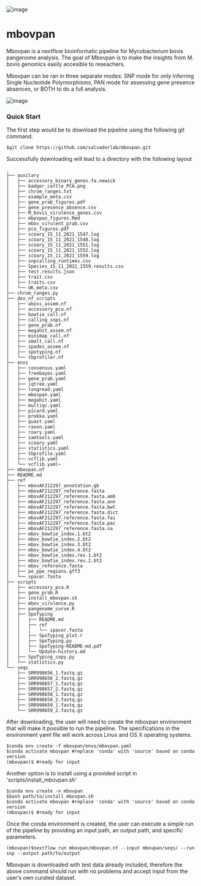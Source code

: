 ![image](https://user-images.githubusercontent.com/40697188/193487621-a4b91a1c-19b6-42df-9e63-7fcff0658be0.png)


# mbovpan
Mbovpan is a nextflow bioinformatic pipeline for Mycobacterium bovis pangenome analysis. The goal of Mbovpan is to make the insights from M. bovis genomics easily accesible to reseachers.  

Mbovpan can be ran in three separate modes: SNP mode for only inferring Single Nucleotide Polymorphisms, PAN mode for assessing gene presence absences, or BOTH to do a full analysis. 

![image](https://user-images.githubusercontent.com/40697188/191386250-52b8a354-5611-44b5-8055-db29337cbe31.png)


### Quick Start  

The first step would be to download the pipeline using the following git command.
```
$git clone https://github.com/salvadorlab/mbovpan.git
```
Successfully downloading will lead to a directory with the following layout 

```
.
├── auxilary
│   ├── accessory_binary_genes.fa.newick
│   ├── badger_cattle_PCA.png
│   ├── chrom_ranges.txt
│   ├── example_meta.csv
│   ├── gene_prab_figures.pdf
│   ├── gene_presence_absence.csv
│   ├── M_bovis_virulence_genes.csv
│   ├── mbovpan_figures.Rmd
│   ├── mbov_virulent_prab.csv
│   ├── pca_figures.pdf
│   ├── scoary_15_11_2021_1547.log
│   ├── scoary_15_11_2021_1548.log
│   ├── scoary_15_11_2021_1551.log
│   ├── scoary_15_11_2021_1552.log
│   ├── scoary_15_11_2021_1559.log
│   ├── snpcalling_runtimes.csv
│   ├── Species_15_11_2021_1559.results.csv
│   ├── test.results.json
│   ├── trait.csv
│   ├── traits.csv
│   └── UK_meta.csv
├── chrom_ranges.py
├── dev_nf_scripts
│   ├── abyss_assem.nf
│   ├── accessory_pca.nf
│   ├── bowtie_call.nf
│   ├── calling_snps.nf
│   ├── gene_prab.nf
│   ├── megahit_assem.nf
│   ├── minimap_call.nf
│   ├── smalt_call.nf
│   ├── spades_assem.nf
│   ├── spotyping.nf
│   └── tbprofiler.nf
├── envs
│   ├── consensus.yaml
│   ├── freebayes.yaml
│   ├── gene_prab.yaml
│   ├── iqtree.yaml
│   ├── longread.yaml
│   ├── mbovpan.yaml
│   ├── megahit.yaml
│   ├── multiqc.yaml
│   ├── picard.yaml
│   ├── prokka.yaml
│   ├── quast.yaml
│   ├── raven.yaml
│   ├── roary.yaml
│   ├── samtools.yaml
│   ├── scoary.yaml
│   ├── statistics.yaml
│   ├── tbprofile.yaml
│   ├── vcflib.yaml
│   └── vcflib.yaml~
├── mbovpan.nf
├── README.md
├── ref
│   ├── mbovAF212297_annotation.gb
│   ├── mbovAF212297_reference.fasta
│   ├── mbovAF212297_reference.fasta.amb
│   ├── mbovAF212297_reference.fasta.ann
│   ├── mbovAF212297_reference.fasta.bwt
│   ├── mbovAF212297_reference.fasta.dict
│   ├── mbovAF212297_reference.fasta.fai
│   ├── mbovAF212297_reference.fasta.pac
│   ├── mbovAF212297_reference.fasta.sa
│   ├── mbov_bowtie_index.1.bt2
│   ├── mbov_bowtie_index.2.bt2
│   ├── mbov_bowtie_index.3.bt2
│   ├── mbov_bowtie_index.4.bt2
│   ├── mbov_bowtie_index.rev.1.bt2
│   ├── mbov_bowtie_index.rev.2.bt2
│   ├── mbov_reference.fasta
│   ├── pe_ppe_regions.gff3
│   └── spacer.fasta
├── scripts
│   ├── accessory_pca.R
│   ├── gene_prab.R
│   ├── install_mbovpan.sh
│   ├── mbov_virulence.py
│   ├── pangenome_curve.R
│   ├── SpoTyping
│   │   ├── README.md
│   │   ├── ref
│   │   │   └── spacer.fasta
│   │   ├── SpoTyping_plot.r
│   │   ├── SpoTyping.py
│   │   ├── SpoTyping-README-md.pdf
│   │   └── Update-history.md
│   ├── SpoTyping_copy.py
│   └── statistics.py
└── seqs
    ├── SRR998656_1.fastq.gz
    ├── SRR998656_2.fastq.gz
    ├── SRR998657_1.fastq.gz
    ├── SRR998657_2.fastq.gz
    ├── SRR998658_1.fastq.gz
    ├── SRR998658_2.fastq.gz
    ├── SRR998659_1.fastq.gz
    └── SRR998659_2.fastq.gz

```
After downloading, the user will need to create the mbovpan environment that will make it possible to run the pipeline. The specifications in the environment yaml file will work across Linux and OS X operating systems. 

```
$conda env create -f mbovpan/envs/mbovpan.yaml 
$conda activate mbovpan #replace 'conda' with 'source' based on conda version
(mbovpan)$ #ready for input
```

Another option is to install using a provided script in 'scripts/install_mbovpan.sh'

```
$conda env create -n mbovpan
$bash path/to/install_mbovpan.sh
$conda activate mbovpan #replace 'conda' with 'source' based on conda version
(mbovpan)$ #ready for input 
```

Once the conda environment is created, the user can execute a simple run of the pipeline by providing an input path, an output path, and specific parameters. 

```
(mbovpan)$nextflow run mbovpan/mbovpan.nf --input mbovpan/seqs/ --run snp --output path/to/output 
```

Mbovpan is downloaded with test data already included, therefore the above command should run with no problems and accept input from the user’s own curated dataset.


